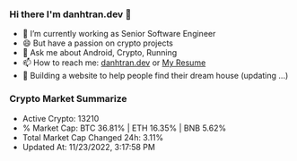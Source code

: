 ### Hi there I'm danhtran.dev 👋

- 🔭 I’m currently working as Senior Software Engineer
- 😄 But have a passion on crypto projects
- 💬 Ask me about Android, Crypto, Running 
- 📫 How to reach me: <a href="https://danhtran.dev" target="_blank">danhtran.dev</a> or <a href="Dan-Resume.pdf" target="_blank">My Resume</a>
- 🌱 Building a website to help people find their dream house (updating ...)

### Crypto Market Summarize
- Active Crypto: 13210
- % Market Cap: BTC 36.81% | ETH 16.35% | BNB 5.62%
- Total Market Cap Changed 24h: 3.11%
- Updated At: 11/23/2022, 3:17:58 PM

